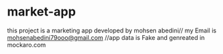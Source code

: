 # market-app
this project is a marketing app 
developed by mohsen abedini//
my Email is mohsenabedini79ooo@gmail.com
//app data is Fake and genreated in mockaro.com
